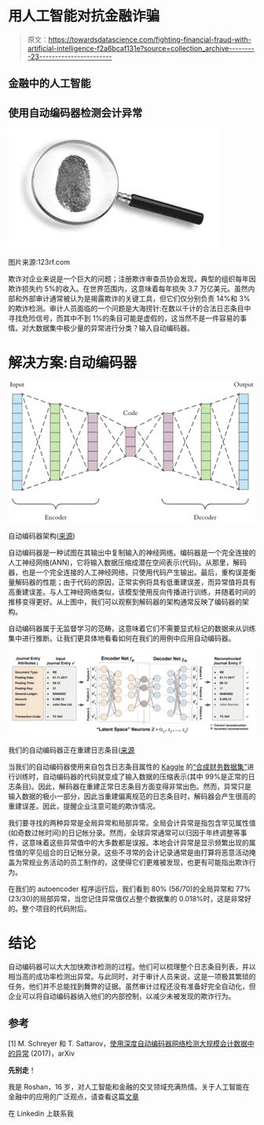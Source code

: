# 用人工智能对抗金融诈骗

> 原文：<https://towardsdatascience.com/fighting-financial-fraud-with-artificial-intelligence-f2a6bcaf131e?source=collection_archive---------23----------------------->

## 金融中的人工智能

## 使用自动编码器检测会计异常

![](img/4e1cbd7955709f324ff0c5d62841ed6c.png)

图片来源:123rf.com

欺诈对企业来说是一个巨大的问题；注册欺诈审查员协会发现，典型的组织每年因欺诈损失约 5%的收入。在世界范围内，这意味着每年损失 3.7 万亿美元。虽然内部和外部审计通常被认为是揭露欺诈的关键工具，但它们仅分别负责 14%和 3%的欺诈检测。审计人员面临的一个问题是大海捞针:在数以千计的合法日志条目中寻找危险信号，而其中不到 1%的条目可能是虚假的，这当然不是一件容易的事情。对大数据集中极少量的异常进行分类？输入自动编码器。

# 解决方案:自动编码器

![](img/671f4485ea6e140e799a07af0b90f9d9.png)

自动编码器架构([来源](/applied-deep-learning-part-3-autoencoders-1c083af4d798))

自动编码器是一种试图在其输出中复制输入的神经网络。编码器是一个完全连接的人工神经网络(ANN)，它将输入数据压缩成潜在空间表示(代码)。从那里，解码器，也是一个完全连接的人工神经网络，只使用代码产生输出。最后，重构误差衡量解码器的性能；由于代码的原因，正常实例将具有低重建误差，而异常值将具有高重建误差。与人工神经网络类似，该模型使用反向传播进行训练，并随着时间的推移变得更好。从上图中，我们可以观察到解码器的架构通常反映了编码器的架构。

自动编码器属于无监督学习的范畴，这意味着它们不需要显式标记的数据来从训练集中进行推断。让我们更具体地看看如何在我们的用例中应用自动编码器。

![](img/e2dcb4e493f8e7177c7b6bba6ae698a3.png)

我们的自动编码器正在重建日志条目([来源](https://arxiv.org/abs/1709.05254)

当我们的自动编码器使用来自包含日志条目属性的 [Kaggle](https://www.kaggle.com/) 的[“合成财务数据集”](https://www.kaggle.com/ntnu-testimon/paysim1)进行训练时，自动编码器的代码就变成了输入数据的压缩表示(其中 99%是正常的日志条目)。因此，解码器在重建正常日志条目方面变得非常出色。然而，异常只是输入数据的极小一部分，因此当重建偏离规范的日志条目时，解码器会产生很高的重建误差。因此，提醒企业注意可能的欺诈情况。

我们要寻找的两种异常是全局异常和局部异常。全局会计异常是指包含罕见属性值(如奇数过帐时间)的日记帐分录。然而，全球异常通常可以归因于年终调整等事件，这意味着这些异常值中的大多数都是误报。本地会计异常是显示频繁出现的属性值的罕见组合的日记帐分录。这些不寻常的会计记录通常是由打算将恶意活动掩盖为常规业务活动的员工制作的，这使得它们更难被发现，也更有可能指出欺诈行为。

在我们的 autoencoder 程序运行后，我们看到 80% (56/70)的全局异常和 77% (23/30)的局部异常，当您记住异常值仅占整个数据集的 0.018%时，这是非常好的。整个项目的代码附后。

# 结论

自动编码器可以大大加快欺诈检测的过程。他们可以梳理整个日志条目列表，并以相当高的成功率检测出异常。与此同时，对于审计人员来说，这是一项极其繁琐的任务，他们并不总能找到舞弊的证据。虽然审计过程还没有准备好完全自动化，但企业可以将自动编码器纳入他们的内部控制，以减少未被发现的欺诈行为。

## 参考

[1] M. Schreyer 和 T. Sattarov，[使用深度自动编码器网络检测大规模会计数据中的异常](https://arxiv.org/abs/1709.05254) (2017)，arXiv

**先别走**！

我是 Roshan，16 岁，对人工智能和金融的交叉领域充满热情。关于人工智能在金融中的应用的广泛观点，请查看这篇[文章](https://becominghuman.ai/artificial-intelligence-and-its-application-in-finance-9f1e0588e777.)

在 Linkedin 上联系我